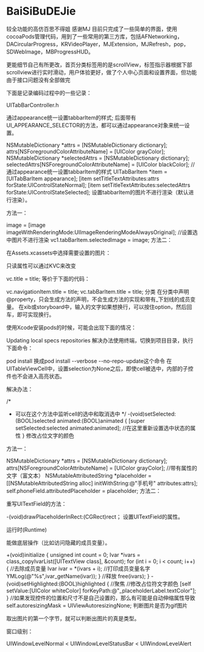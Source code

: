 # BaiSiBuDEJie
较全功能的高仿百思不得姐
感谢MJ
目前只完成了一些简单的界面，使用cocoaPods管理代码，用到了一些常用的第三方库，包括AFNetworking，DACircularProgress，KRVideoPlayer，MJExtension，MJRefresh，pop，SDWebImage，MBProgressHUD。

更能细节自己有所更改，首页分类标签用的是scrollView，标签指示器根据下部scrollview进行实时滑动，用户体验更好，做了个人中心页面和设置界面，但功能由于接口问题没有全部做完



下面是记录编码过程中的一些记录：

UITabBarController.h

通过appearance统一设置tabbarItem的样式; 后面带有UI_APPEARANCE_SELECTOR的方法，都可以通过appearance对象来统一设置。

NSMutableDictionary *attrs = [NSMutableDictionary dictionary];
    attrs[NSForegroundColorAttributeName] = [UIColor grayColor];
    NSMutableDictionary *selectedAttrs = [NSMutableDictionary dictionary];
    selectedAttrs[NSForegroundColorAttributeName] = [UIColor blackColor];
    //通过appearance统一设置tabbarItem的样式
    UITabBarItem *item = [UITabBarItem appearance];
    [item setTitleTextAttributes:attrs forState:UIControlStateNormal];
    [item setTitleTextAttributes:selectedAttrs forState:UIControlStateSelected];
设置tabbarItem的图片不进行渲染（默认进行渲染）。

方法一：

image = [image imageWithRenderingMode:UIImageRenderingModeAlwaysOriginal];
//设置选中图片不进行渲染
vc1.tabBarItem.selectedImage = image;
方法二：

在Assets.xcassets中选择需要设置的图片：

只读属性可以通过KVC来改变

vc.title = title;
等价于下面的代码：

vc.navigationItem.title = title;
vc.tabBarItem.title = title;
分类
在分类中声明@property，只会生成方法的声明，不会生成方法的实现和带有_下划线的成员变量。
在xib或storyboard中，输入的文字如果想换行，可以按住option，然后回车，即可实现换行。

使用Xcode安装pods的时候，可能会出现下面的情况：

Updating local specs repositories
解决办法使用终端，切换到项目目录，执行下面命令：

pod install  换成pod install --verbose --no-repo-update这个命令
在UITableViewCell中，设置selection为None之后，即使cell被选中，内部的子控件也不会进入高亮状态。

解决办法：

/*
*  可以在这个方法中监听cell的选中和取消选中
*/
-(void)setSelected:(BOOL)selected animated:(BOOL)animated {
    [super setSelected:selected animated:animated];
    //在这里重新设置选中状态的属性
}
修改占位文字的颜色

方法一：

NSMutableDictionary *attrs = [NSMutableDictionary dictionary];
    attrs[NSForegroundColorAttributeName] = [UIColor grayColor];
    //带有属性的文字（富文本）
    NSMutableAttributedString *placeholder = [[NSMutableAttributedString alloc] initWithString:@"手机号" attributes:attrs];
    self.phoneField.attributedPlaceholder = placeholder;
方法二：

重写UITextField的方法：

-(void)drawPlaceholderInRect:(CGRect)rect；
设置UITextField的属性。

运行时(Runtime)

能做底层操作（比如访问隐藏的成员变量）。

+(void)initialize {
    unsigned int count = 0;
    Ivar *ivars = class_copyIvarList([UITextView class], &count);
    for (int i = 0; i < count; i++) {
        //去除成员变量
         Ivar ivar = *(ivars + i);
        //打印成员变量名字
        YMLog(@"%s",ivar_getName(ivar));
    }
    //释放
    free(ivars);
}
-(void)setHighlighted:(BOOL)highlighted {
    //聚焦
    //修改占位符文字颜色
    [self setValue:[UIColor whiteColor] forKeyPath:@"_placeholderLabel.textColor"];
}
//如果发现控件的位置和尺寸不是自己设置的，那么有可能是自动伸缩属性导致
    self.autoresizingMask = UIViewAutoresizingNone;
判断图片是否为gif图片

取出图片的第一个字节，就可以判断出图片的真是类型。

窗口级别：

UIWindowLevelNormal < UIWindowLevelStatusBar < UIWindowLevelAlert

